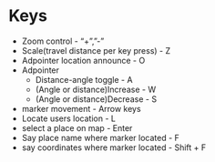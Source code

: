 # Keys

- Zoom control - “+”,”-”
- Scale(travel distance per key press) - Z
- Adpointer location announce - O
- Adpointer
    - Distance-angle toggle - A
    - (Angle or distance)Increase - W
    - (Angle or distance)Decrease - S
- marker movement - Arrow keys
- Locate users location - L
- select a place on map - Enter
- Say place name where marker located - F
- say coordinates where marker located - Shift + F
